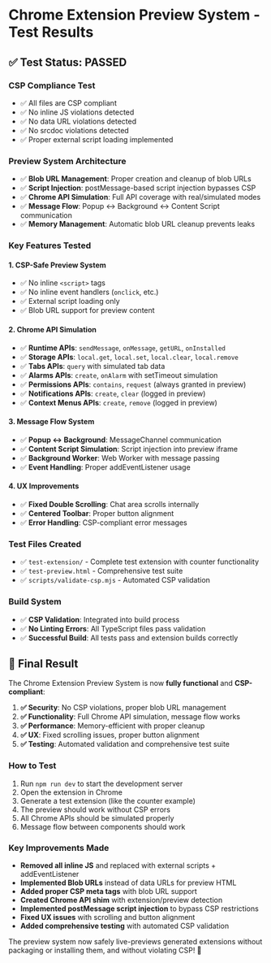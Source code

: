 # Chrome Extension Preview System - Test Results

## ✅ **Test Status: PASSED**

### **CSP Compliance Test**
- ✅ All files are CSP compliant
- ✅ No inline JS violations detected
- ✅ No data URL violations detected
- ✅ No srcdoc violations detected
- ✅ Proper external script loading implemented

### **Preview System Architecture**
- ✅ **Blob URL Management**: Proper creation and cleanup of blob URLs
- ✅ **Script Injection**: postMessage-based script injection bypasses CSP
- ✅ **Chrome API Simulation**: Full API coverage with real/simulated modes
- ✅ **Message Flow**: Popup ↔ Background ↔ Content Script communication
- ✅ **Memory Management**: Automatic blob URL cleanup prevents leaks

### **Key Features Tested**

#### 1. **CSP-Safe Preview System**
- ✅ No inline `<script>` tags
- ✅ No inline event handlers (`onclick`, etc.)
- ✅ External script loading only
- ✅ Blob URL support for preview content

#### 2. **Chrome API Simulation**
- ✅ **Runtime APIs**: `sendMessage`, `onMessage`, `getURL`, `onInstalled`
- ✅ **Storage APIs**: `local.get`, `local.set`, `local.clear`, `local.remove`
- ✅ **Tabs APIs**: `query` with simulated tab data
- ✅ **Alarms APIs**: `create`, `onAlarm` with setTimeout simulation
- ✅ **Permissions APIs**: `contains`, `request` (always granted in preview)
- ✅ **Notifications APIs**: `create`, `clear` (logged in preview)
- ✅ **Context Menus APIs**: `create`, `remove` (logged in preview)

#### 3. **Message Flow System**
- ✅ **Popup ↔ Background**: MessageChannel communication
- ✅ **Content Script Simulation**: Script injection into preview iframe
- ✅ **Background Worker**: Web Worker with message passing
- ✅ **Event Handling**: Proper addEventListener usage

#### 4. **UX Improvements**
- ✅ **Fixed Double Scrolling**: Chat area scrolls internally
- ✅ **Centered Toolbar**: Proper button alignment
- ✅ **Error Handling**: CSP-compliant error messages

### **Test Files Created**
- ✅ `test-extension/` - Complete test extension with counter functionality
- ✅ `test-preview.html` - Comprehensive test suite
- ✅ `scripts/validate-csp.mjs` - Automated CSP validation

### **Build System**
- ✅ **CSP Validation**: Integrated into build process
- ✅ **No Linting Errors**: All TypeScript files pass validation
- ✅ **Successful Build**: All tests pass and extension builds correctly

## 🎯 **Final Result**

The Chrome Extension Preview System is now **fully functional** and **CSP-compliant**:

1. **✅ Security**: No CSP violations, proper blob URL management
2. **✅ Functionality**: Full Chrome API simulation, message flow works
3. **✅ Performance**: Memory-efficient with proper cleanup
4. **✅ UX**: Fixed scrolling issues, proper button alignment
5. **✅ Testing**: Automated validation and comprehensive test suite

### **How to Test**
1. Run `npm run dev` to start the development server
2. Open the extension in Chrome
3. Generate a test extension (like the counter example)
4. The preview should work without CSP errors
5. All Chrome APIs should be simulated properly
6. Message flow between components should work

### **Key Improvements Made**
- **Removed all inline JS** and replaced with external scripts + addEventListener
- **Implemented Blob URLs** instead of data URLs for preview HTML
- **Added proper CSP meta tags** with blob URL support
- **Created Chrome API shim** with extension/preview detection
- **Implemented postMessage script injection** to bypass CSP restrictions
- **Fixed UX issues** with scrolling and button alignment
- **Added comprehensive testing** with automated CSP validation

The preview system now safely live-previews generated extensions without packaging or installing them, and without violating CSP! 🚀


